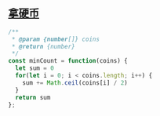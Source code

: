## [拿硬币](https://leetcode-cn.com/problems/na-ying-bi/)

```js
/**
 * @param {number[]} coins
 * @return {number}
 */
const minCount = function(coins) {
  let sum = 0
  for(let i = 0; i < coins.length; i++) {
    sum += Math.ceil(coins[i] / 2)
  }
  return sum
};
```